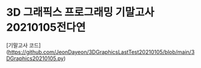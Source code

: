 ﻿# 3D 그래픽스 프로그래밍 기말고사 20210105전다연
 
 [기말고사 코드] (https://github.com/JeonDayeon/3DGraphicsLastTest20210105/blob/main/3DGraphics20210105.py)

